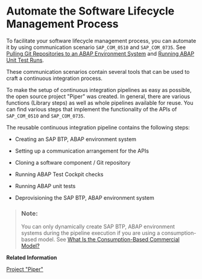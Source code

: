 <!-- loioe342c2497fe54bf890688d2d44c4dcff -->

# Automate the Software Lifecycle Management Process

To facilitate your software lifecycle management process, you can automate it by using communication scenario `SAP_COM_0510` and `SAP_COM_0735`. See [Pulling Git Repositories to an ABAP Environment System](pulling-git-repositories-to-an-abap-environment-system-80a8d52.md) and [Running ABAP Unit Test Runs](running-abap-unit-test-runs-cdd19e3.md).

These communication scenarios contain several tools that can be used to craft a continuous integration process.

To make the setup of continuous integration pipelines as easy as possible, the open source project "Piper" was created. In general, there are various functions \(Library steps\) as well as whole pipelines available for reuse. You can find various steps that implement the functionality of the APIs of `SAP_COM_0510` and `SAP_COM_0735`.

The reusable continuous integration pipeline contains the following steps:

-   Creating an SAP BTP, ABAP environment system

-   Setting up a communication arrangement for the APIs

-   Cloning a software component / Git repository

-   Running ABAP Test Cockpit checks

-   Running ABAP unit tests
-   Deprovisioning the SAP BTP, ABAP environment system


> ### Note:  
> You can only dynamically create SAP BTP, ABAP environment systems during the pipeline execution if you are using a consumption-based model. See [What Is the Consumption-Based Commercial Model?](https://help.sap.com/products/BTP/65de2977205c403bbc107264b8eccf4b/7047eb4a15a84ac7be3c8612179e6d1f.html)

**Related Information**  


[Project "Piper"](https://sap.github.io/jenkins-library/)

